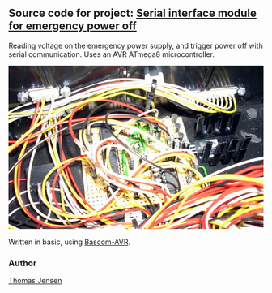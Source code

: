 ## Source code for project: [Serial interface module for emergency power off](https://link.stdout.no/g)

Reading voltage on the emergency power supply, and trigger power off with serial communication. Uses an AVR ATmega8 microcontroller.

![Serial interface module for emergency power off](image.jpg)

Written in basic, using [Bascom-AVR](http://www.mcselec.com/).

### Author
[Thomas Jensen](https://thomas.stdout.no)
